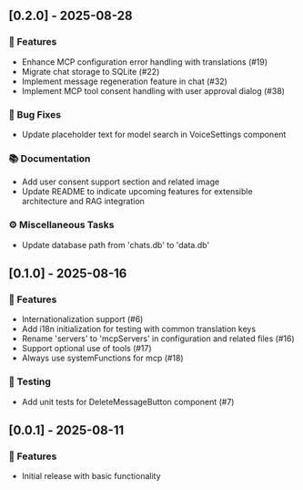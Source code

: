 ## [0.2.0] - 2025-08-28

### 🚀 Features

- Enhance MCP configuration error handling with translations (#19)
- Migrate chat storage to SQLite (#22)
- Implement message regeneration feature in chat (#32)
- Implement MCP tool consent handling with user approval dialog (#38)

### 🐛 Bug Fixes

- Update placeholder text for model search in VoiceSettings component

### 📚 Documentation

- Add user consent support section and related image
- Update README to indicate upcoming features for extensible architecture and RAG integration

### ⚙️ Miscellaneous Tasks

- Update database path from 'chats.db' to 'data.db'

## [0.1.0] - 2025-08-16

### 🚀 Features

- Internationalization support (#6)
- Add i18n initialization for testing with common translation keys
- Rename 'servers' to 'mcpServers' in configuration and related files (#16)
- Support optional use of tools (#17)
- Always use systemFunctions for mcp (#18)

### 🧪 Testing

- Add unit tests for DeleteMessageButton component (#7)

## [0.0.1] - 2025-08-11

### 🚀 Features

- Initial release with basic functionality
